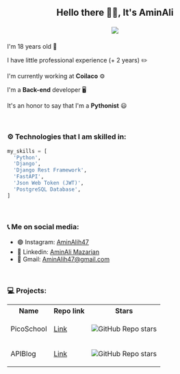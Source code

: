 <h2 align="center">
Hello there 👋🏻, It's AminAli
  
![](https://komarev.com/ghpvc/?username=AminAliH47&color=green)
</h2>

<p>I'm 18 years old 💚</p>
<p>I have little professional experience (+ 2 years) ✏️</p>
<p>I'm currently working at <b>Coilaco</b> ⚙️</p>
<p>I'm a <b>Back-end</b> developer 🖥</p>
<p>It's an honor to say that I'm a <b>Pythonist</b> 😃</p>

<br>

<h3>
⚙️ Technologies that I am skilled in:
</h3>

``` python
my_skills = [
  'Python',
  'Django',
  'Django Rest Framework',
  'FastAPI',
  'Json Web Token (JWT)',
  'PostgreSQL Database',
]

```

<br>

<h3>
📞 Me on social media:
</h3>

<ul>
  <li>
    🟣 Instagram: <a href="https://www.instagram.com/aminalih47/" target="_blank">AminAlih47</a>
  </li>
  <li>
    🔵 Linkedin: <a href="https://www.linkedin.com/in/aminalih47/">AminAli Mazarian</a>
  </li>
  <li>
    🔴 Gmail: <a href="mailto:aminalih47@gmail.com">AminAlih47@gmail.com</a>
  </li>
</ul>

<br>

<h3>
💻 Projects:
</h3>
<table width="100%">
<tr>
  <th>
    Name
  </th>
  <th>
    Repo link
  </th>
  <th>
    Stars
  </th>
</tr>
<tr>
  <td>
    PicoSchool 
  </td>
  <td>
    <a href="https://github.com/AminAliH47/PicoSchool" target="_blank">Link</a>
  </td>
  <td>
    
![GitHub Repo stars](https://img.shields.io/github/stars/AminAliH47/PicoSchool?style=social)
    
  </td>
</tr>
<tr>
  <td>
    APIBlog 
  </td>
  <td>
    <a href="https://github.com/AminAliH47/APIBlog" target="_blank">Link</a>
  </td>
  <td>
    
![GitHub Repo stars](https://img.shields.io/github/stars/AminAliH47/APIBlog?style=social)
    
  </td>
</tr>
</table>
